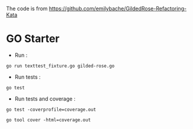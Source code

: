 The code is from
https://github.com/emilybache/GildedRose-Refactoring-Kata

# GO Starter

- Run :

```shell
go run texttest_fixture.go gilded-rose.go
```

- Run tests :

```shell
go test
```

- Run tests and coverage :

```shell
go test -coverprofile=coverage.out

go tool cover -html=coverage.out
```